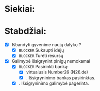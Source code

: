 # Siekiai:


# Stabdžiai:

  - [x] Išbandyti gyvenime naujų dalykų ?
    - [x] `BLOCKER` Sukaupti idėjų
    - [x] `BLOCKER` Turėti resursų

- [x] Galimybė išsigrynint pinigų nemokamai
  - [x] `BLOCKER` Pasirinkti banką:
    - [x] virtualusis Number26 (N26.de)
    - [x] . Išsigryninimo bankas pasirinktas.
  - [x] . Išsigryninimo galimybė pagerinta.
